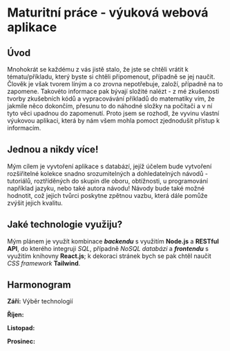 # **Maturitní práce - výuková webová aplikace**
## **Úvod**
Mnohokrát se každému z vás jistě stalo, že jste se chtěli vrátit k tématu/příkladu, který byste si chtěli připomenout, případně se jej naučit. Člověk je však tvorem líným a co zrovna nepotřebuje, založí, případně na to zapomene. Takovéto informace pak bývají složité nalézt - z mé zkušenosti tvorby zkušebních kódů a vypracovávání příkladů do matematiky vím, že jakmile něco dokončím, přesunu to do náhodné složky na počítači a v ní tyto věci upadnou do zapomenutí. Proto jsem se rozhodl, že vyvinu vlastní výukovou aplikaci, která by nám všem mohla pomoct zjednodušit přístup k informacím.
## **Jednou a nikdy více!**
Mým cílem je vyvtoření aplikace s databází, jejíž účelem bude vytvoření rozšiřitelné kolekce snadno srozumitelných a dohledatelných návodů - tutoriálů, roztříděných do skupin dle oboru, obtížnosti, u programování například jazyku, nebo také autora návodu! Návody bude také možné hodnotit, což jejich tvůrci poskytne zpětnou vazbu, která dále pomůže zvýšit jejich kvalitu.
## **Jaké technologie využiju?**
Mým plánem je využít kombinace ***backendu*** s využitím **Node.js** a **RESTful API**, do kterého integruji *SQL*, případně *NoSQL databázi* a ***frontendu*** s využitím knihovny **React.js**; k dekoraci stránek bych se pak chtěl naučit *CSS framework* **Tailwind**.
## **Harmonogram**
**Září:** Výběr technologií

**Říjen:**

**Listopad:**

**Prosinec:**

